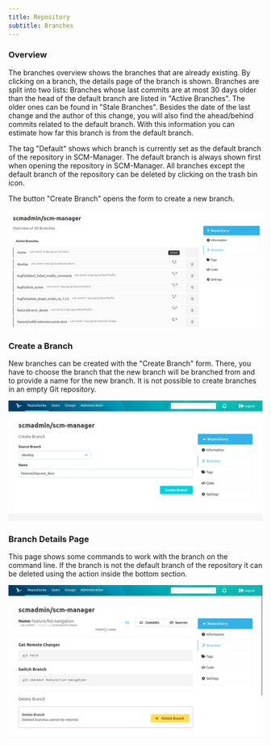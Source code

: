 ```yaml
---
title: Repository
subtitle: Branches
---
```

### Overview
The branches overview shows the branches that are already existing. By clicking on a branch, the details page of the branch is shown.
Branches are split into two lists: Branches whose last commits are at most 30 days older than the head of the default
branch are listed in "Active Branches". The older ones can be found in "Stale Branches".
Besides the date of the last change and the author of this change, you will also find the ahead/behind commits related to the default branch.
With this information you can estimate how far this branch is from the default branch.

The tag "Default" shows which branch is currently set as the default branch of the repository in SCM-Manager. The default branch is always shown first when opening the repository in SCM-Manager.
All branches except the default branch of the repository can be deleted by clicking on the trash bin icon.

The button "Create Branch" opens the form to create a new branch.

![Branches Overview](assets/repository-branches-overview.png)

### Create a Branch
New branches can be created with the "Create Branch" form. There, you have to choose the branch that the new branch will be branched from and to provide a name for the new branch. It is not possible to create branches in an empty Git repository.

![Create Branch](assets/repository-create-branch.png)

### Branch Details Page
This page shows some commands to work with the branch on the command line.
If the branch is not the default branch of the repository it can be deleted using the action inside the bottom section.

![Branch Details Page](assets/repository-branch-detailView.png)
